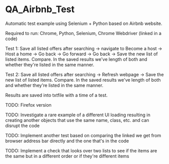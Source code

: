 # QA_Airbnb_Test
Automatic test example using Selenium + Python based on Airbnb website.

Required to run: Chrome, Python, Selenium, Chrome Webdriver (linked in a code)

Test 1: Save all listed offers after searching -> navigate to Become a host -> Host a home -> Go back -> Go forward -> Go back -> Save the new list of listed items. Compare. In the saved results we've length of both and whether they're listed in the same manner.

Test 2: Save all listed offers after searching -> Refresh webpage -> Save the new list of listed items. Compare. In the saved results we've length of both and whether they're listed in the same manner.

Results are saved into txtfile with a time of a test.

TODO: Firefox version

TODO: Investigate a rare example of a different UI loading resulting in creating another objects that use the same name, class, etc. and can disrupt the code

TODO: Implement another test based on comparing the linked we get from browser address bar directly and the one that's in the code

TODO: Implement a check that looks over two lists to see if the items are the same but in a different order or if they're different items
